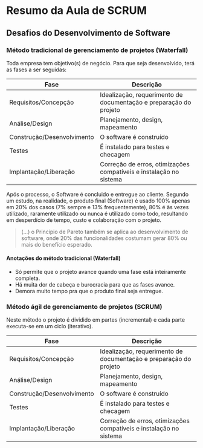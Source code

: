 # Resumo da Aula de **SCRUM**

## Desafios do Desenvolvimento de Software

### Método tradicional de gerenciamento de projetos (Waterfall)

Toda empresa tem objetivo(s) de negócio. Para que seja desenvolvido, terá as fases a ser seguidas:

| Fase | Descrição |
| ---- | --------- |
| Requisitos/Concepção | Idealização, requerimento de documentação e preparação do projeto |
| Análise/Design | Planejamento, design, mapeamento |
| Construção/Desenvolvimento | O software é construído |
| Testes | É instalado para testes e checagem |
| Implantação/Liberação | Correção de erros, otimizações compatíveis e instalação no sistema |

Após o processo, o Software é concluido e entregue ao cliente.
Segundo um estudo, na realidade, o produto final (Software) é usado 100% apenas em 20% dos casos (7% sempre e 13% frequentemente), 80% é às vezes utilizado, raramente utilizado ou nunca é utilizado como todo, resultando em desperdício de tempo, custo e colaboração com o projeto.
> (...) o Princípio de Pareto também se aplica ao desenvolvimento de software, onde 20% das funcionalidades costumam gerar 80% ou mais do benefício esperado.

#### Anotações do método tradicional (Waterfall)
- Só permite que o projeto avance quando uma fase está inteiramente completa.
- Há muita dor de cabeça e burocracia para que as fases avance.
- Demora muito tempo pra que o produto final seja entregue.

### Método ágil de gerenciamento de projetos (SCRUM)

Neste método o projeto é dividido em partes (incremental) e cada parte executa-se em um ciclo (iterativo).

| Fase | Descrição |
| --------------------------- | ------------------ |
| Requisitos/Concepção | Idealização, requerimento de documentação e preparação do projeto |
| Análise/Design | Planejamento, design, mapeamento |
| Construção/Desenvolvimento | O software é construído |
| Testes | É instalado para testes e checagem |
| Implantação/Liberação | Correção de erros, otimizações compatíveis e instalação no sistema |